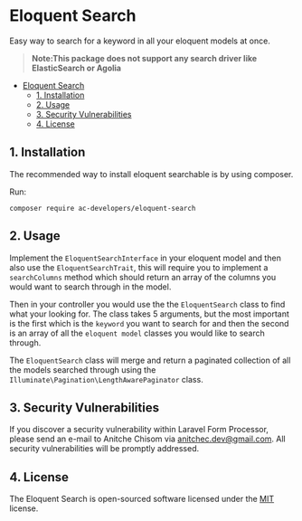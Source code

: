 # Eloquent Search
Easy way to search for a keyword in all your eloquent models at once.

>**Note:This package does not support any search driver like ElasticSearch or Agolia**

<!-- TOC -->

- [Eloquent Search](#eloquent-search)
    - [1. Installation](#1-installation)
    - [2. Usage](#2-usage)
    - [3. Security Vulnerabilities](#3-security-vulnerabilities)
    - [4. License](#4-license)

<!-- /TOC -->

## 1. Installation 
The recommended way to install eloquent searchable is by using composer.

Run:
```
composer require ac-developers/eloquent-search
```

## 2. Usage
Implement the `EloquentSearchInterface` in your eloquent model and then also use the `EloquentSearchTrait`, this will require you to implement a `searchColumns` method which should return an array of the columns you would want to search through in the model.

Then in your controller you would use the the `EloquentSearch` class to find what your looking for. The class takes 5 arguments, but the most important is the first which is the `keyword` you want to search for and then the second is an array of all the `eloquent model` classes you would like to search through.

The `EloquentSearch` class will merge and return a paginated collection of all the models searched through using the `Illuminate\Pagination\LengthAwarePaginator` class. 

## 3. Security Vulnerabilities
If you discover a security vulnerability within Laravel Form Processor, please send an e-mail to Anitche Chisom via anitchec.dev@gmail.com. All security vulnerabilities will be promptly addressed.

## 4. License
The Eloquent Search is open-sourced software licensed under the [MIT](LICENSE) license.